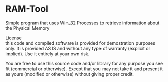# RAM-Tool
Simple program that uses Win_32 Processes to retrieve information about the Physical Memory



License<br>
this code and compiled software is provided for demostration
purposes only. It is provided AS IS and without any type of warranty
(explicit or implied). Use it entirely at your own risk.

You are free to use this source code and/or library for any purpose you see
fit (commercial or otherwise). Except that you may not take it and
present it as yours (modified or otherwise) without giving proper credit.
